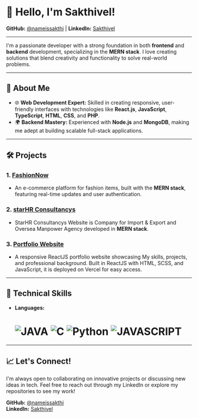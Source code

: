 # 👋 Hello, I'm Sakthivel!

**GitHub:** [@nameissakthi](https://github.com/nameissakthi) | **LinkedIn:** [Sakthivel](https://www.linkedin.com/in/sakthiveldhanushkodi) 

---

I'm a passionate developer with a strong foundation in both **frontend** and **backend** development, specializing in the **MERN stack**. I love creating solutions that blend creativity and functionality to solve real-world problems.

---

## 🚀 About Me

- 🌐 **Web Development Expert:** Skilled in creating responsive, user-friendly interfaces with technologies like **React.js**, **JavaScript**, **TypeScript**, **HTML**, **CSS**, and **PHP**.
- 🌍 **Backend Mastery:** Experienced with **Node.js** and **MongoDB**, making me adept at building scalable full-stack applications.

---

## 🛠️ Projects

### 1. [**FashionNow**](https://github.com/nameissakthi/FashionNow)
   - An e-commerce platform for fashion items, built with the **MERN stack**, featuring real-time updates and user authentication.

### 2. [**starHR Consultancys**](https://github.com/nameissakthi/starHR)
   - StarHR Consultancys Website is Company for Import & Export and Oversea Manpower Agency developed in **MERN stack**.

### 3. [**Portfolio Website**](https://github.com/nameissakthi/Sakthivel-Portfolio)
   - A responsive ReactJS portfolio website showcasing My skills, projects, and professional background. Built in ReactJS with HTML, SCSS, and JavaScript, it is deployed on Vercel for easy access.

---

## 🧰 Technical Skills

- **Languages:**
  # ![JAVA](https://img.shields.io/badge/Java-orange?style=for-the-badge&logo=java&logoColor=black) ![C](https://img.shields.io/badge/-00599C?style=for-the-badge&logo=c&logoColor=white) ![Python](https://img.shields.io/badge/python-3670A0?style=for-the-badge&logo=python&logoColor=ffdd54) ![JAVASCRIPT](https://img.shields.io/badge/javascript-grey?style=for-the-badge&logo=JavaScript&logoColor=yellow)

---

## 📈 Let's Connect!

I'm always open to collaborating on innovative projects or discussing new ideas in tech. Feel free to reach out through my LinkedIn or explore my repositories to see my work!

**GitHub:** [@nameissakthi](https://github.com/nameissakthi)  
**LinkedIn:** [Sakthivel](https://www.linkedin.com/in/sakthivel)


<!--
**nameissakthi/nameissakthi** is a ✨ _special_ ✨ repository because its `README.md` (this file) appears on your GitHub profile.

Here are some ideas to get you started:

- 🔭 I’m currently working on ...
- 🌱 I’m currently learning ...
- 👯 I’m looking to collaborate on ...
- 🤔 I’m looking for help with ...
- 💬 Ask me about ...
- 📫 How to reach me: ...
- 😄 Pronouns: ...
- ⚡ Fun fact: ...
-->
